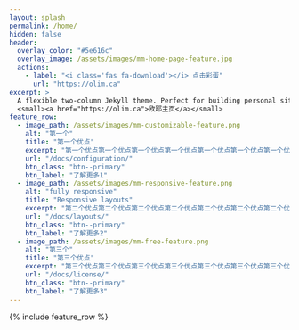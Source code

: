 ```yaml
---
layout: splash
permalink: /home/
hidden: false
header:
  overlay_color: "#5e616c"
  overlay_image: /assets/images/mm-home-page-feature.jpg
  actions:
    - label: "<i class='fas fa-download'></i> 点击彩蛋"
      url: "https://olim.ca"
excerpt: >
  A flexible two-column Jekyll theme. Perfect for building personal sites, blogs, and portfolios.<br />
  <small><a href="https://olim.ca">欧耶主页</a></small>
feature_row:
  - image_path: /assets/images/mm-customizable-feature.png
    alt: "第一个"
    title: "第一个优点"
    excerpt: "第一个优点第一个优点第一个优点第一个优点第一个优点第一个优点第一个优点第一个优点第一个优点。"
    url: "/docs/configuration/"
    btn_class: "btn--primary"
    btn_label: "了解更多1"
  - image_path: /assets/images/mm-responsive-feature.png
    alt: "fully responsive"
    title: "Responsive layouts"
    excerpt: "第二个优点第二个优点第二个优点第二个优点第二个优点第二个优点第二个优点第二个优点第二个优点第二个优点"
    url: "/docs/layouts/"
    btn_class: "btn--primary"
    btn_label: "了解更多2"
  - image_path: /assets/images/mm-free-feature.png
    alt: "第三个"
    title: "第三个优点"
    excerpt: "第三个优点第三个优点第三个优点第三个优点第三个优点第三个优点第三个优点第三个优点第三个优点第三个优点第三个优点"
    url: "/docs/license/"
    btn_class: "btn--primary"
    btn_label: "了解更多3"      
---
```


{% include feature_row %}
